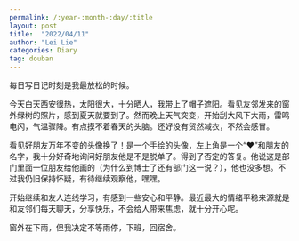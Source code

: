 ```yaml
---
permalink: /:year-:month-:day/:title
layout: post
title:  "2022/04/11"
author: "Lei Lie"
categories: Diary
tag: douban
---
```


每日写日记时刻是我最放松的时候。

今天白天西安很热，太阳很大，十分晒人，我带上了帽子遮阳。看见友邻发来的窗外绿树的照片，感到夏天就要到了。然而晚上天气突变，开始刮大风下大雨，雷鸣电闪，气温骤降。有点摸不着春天的头脑。还好没有贸然减衣，不然会感冒。

看见好朋友万年不变的头像换了！是一个手绘的头像，左上角是一个“❤”和朋友的名字，我十分好奇地询问好朋友他是不是脱单了。得到了否定的答复。他说这是部门里面一位朋友给他画的（为什么到博士了还有部门这一说？），他也没多想。不过我仍旧保持怀疑，有待继续观察他，嘿嘿。

开始继续和友人连线学习，有感到一些安心和平静。最近最大的情绪平稳来源就是和友邻们每天聊天，分享快乐，不会给人带来焦虑，就十分开心呢。

窗外在下雨，但我决定不等雨停，下班，回宿舍。